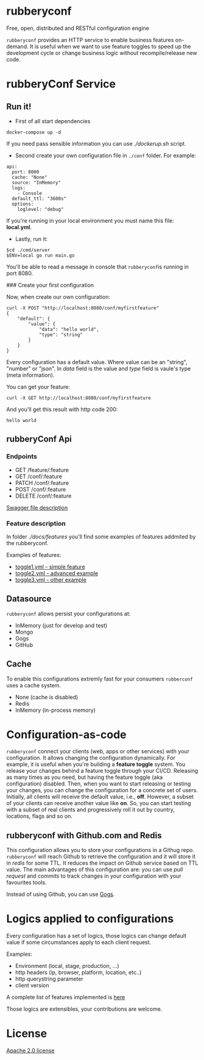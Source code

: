 # rubberyconf

Free, open, distributed and RESTful configuration engine

`rubberyconf` provides an HTTP service to enable business features on-demand. It is useful when we want to use feature toggles to speed up the development cycle or change business logic without recompile/release new code.

# rubberyConf Service

## Run it!

- First of all start dependencies
```
docker-compose up -d
```
If you need pass sensible information you can use *./dockerup.sh* script.

- Second create your own configuration file in `./conf` folder. For example: 
```
api:
  port: 8080
  cache: "None" 
  source: "InMemory"
  logs: 
    - Console
  default_ttl: "3600s"
  options:
    loglevel: "debug"  
```
If you're running in your local environment you must name this file: **local.yml**. 

- Lastly, run it: 

``` 
$cd ./cmd/server
$ENV=local go run main.go
```

You'll be able to read a message in console that `rubberyconf`is running in port 8080.

### Create your first configuration

Now, when create our own configuration:

```
curl -X POST "http://localhost:8080/conf/myfirstfeature"
{
    "default": {
        "value": {
            "data": "hello world",
            "type": "string"
        }
    }
}

```
Every configuration has a default value. Where value can be an "string", "number" or "json". In *data* field is the value and *type* field is vaule's type (meta information). 

You can get your feature: 

```
curl -X GET http://localhost:8080/conf/myfirstfeature
```
And you'll get this result with http code 200:
```
hello world
```

## rubberyConf Api

### Endpoints

- GET /feature/:feature 
- GET /conf/:feature 
- PATCH /conf/:feature 
- POST /conf/:feature
- DELETE /conf/:feature

[Swagger file description](./docs/api/swagger.yml)

### Feature description 

In folder *./docs/features* you'll find some examples of features addmited by the rubberyconf.

Examples of features:
 * [toggle1.yml - simple feature](./docs/features/toggle1.yml)
 * [toggle2.yml - advanced example](./docs/features/toggle2.yml)
 * [toggle3.yml - other example](./docs/features/toggle3.yml) 


## Datasource

`rubberyconf` allows persist your configurations at: 

- InMemory (just for develop and test)
- Mongo
- Gogs
- GitHub

## Cache

To enable this configurations extremly fast for your consumers `rubberconf` uses a cache system.

- None (cache is disabled)
- Redis
- InMemory (in-process memory)

# Configuration-as-code

`rubberyconf` connect your clients (web, apps or other services) with your configuration. It allows changing the configuration dynamically. For example, it is useful when you're building a **feature toggle** system. You release your changes behind a feature toggle through your CI/CD. Releasing as many times as you need, but having the feature toggle (aka configuration) disabled. Then, when you want to start releasing or testing your changes, you can change the configuration for a concrete set of users. Initially, all clients will receive the default value, i.e., **off**. However, a subset of your clients can receive another value like **on**. So, you can start testing with a subset of real clients and progressively roll it out by country, locations, flags and so on.


## rubberyconf with Github.com and Redis

This configuration allows you to store your configurations in a Githug repo. `rubberyconf` will reach Github to retrieve the configuration and it will store it in *redis* for some TTL. It reduces the impact on Github service based on TTL value.  The main advantages of this configuration are: you can use *pull request* and *commits* to track changes in your configuration with your favourites tools. 

Instead of using Github, you can use [Gogs](https://github.com/gogs/gogs).


# Logics applied to configurations

Every configuration has a set of logics, those logics can change default value if some circumstances apply to each client request. 

Examples: 
- Environment (local, stage, production, ...)
- http headers (ip, browser, platform, location, etc..)
- http querystring parameter
- client version

A complete list of features implemented is [here](./internal/feature/rules)

Those logics are extensibles, your contributions are welcome.   

# License

[Apache 2.0 license](./LICENSE)

